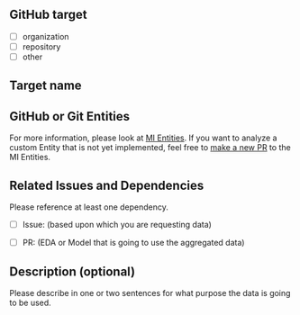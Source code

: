 ## GitHub target
- [ ] organization
- [ ] repository
- [ ] other

## Target name
<!-- target name -->

## GitHub or Git Entities
For more information, please look at [MI Entities](https://github.com/thoth-station/mi/tree/master/srcopsmetrics/entities).
If you want to analyze a custom Entity that is not yet implemented, feel free to [make a new PR](https://github.com/thoth-station/mi#custom-entities--metrics) to the MI Entities.

## Related Issues and Dependencies
Please reference at least one dependency.

- [ ] Issue: <!--link -->
 (based upon which you are requesting data)

- [ ] PR: <!--link -->
 (EDA or Model that is going to use the aggregated data)

## Description (optional)
Please describe in one or two sentences for what purpose the data is going to be used.
